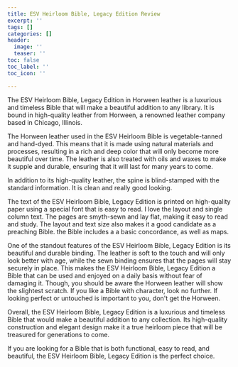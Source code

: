 ```yaml
---
title: ESV Heirloom Bible, Legacy Edition Review
excerpt: ''
tags: []
categories: []
header:
  image: ''
  teaser: ''
toc: false
toc_label: ''
toc_icon: ''

---
```

The ESV Heirloom Bible, Legacy Edition in Horween leather is a luxurious and timeless Bible that will make a beautiful addition to any library. It is bound in high-quality leather from Horween, a renowned leather company based in Chicago, Illinois.

The Horween leather used in the ESV Heirloom Bible is vegetable-tanned and hand-dyed. This means that it is made using natural materials and processes, resulting in a rich and deep color that will only become more beautiful over time. The leather is also treated with oils and waxes to make it supple and durable, ensuring that it will last for many years to come.

In addition to its high-quality leather, the spine is blind-stamped with the standard information. It is clean and really good looking.

The text of the ESV Heirloom Bible, Legacy Edition is printed on high-quality paper using a special font that is easy to read. I love the layout and single column text. The pages are smyth-sewn and lay flat, making it easy to read and study. The layout and text size also makes it a good candidate as a preaching Bible. the Bible includes a a basic concordance, as well as maps.

One of the standout features of the ESV Heirloom Bible, Legacy Edition is its beautiful and durable binding. The leather is soft to the touch and will only look better with age, while the sewn binding ensures that the pages will stay securely in place. This makes the ESV Heirloom Bible, Legacy Edition a Bible that can be used and enjoyed on a daily basis without fear of damaging it. Though, you should be aware the Horween leather will show the slightest scratch. If you like a Bible with character, look no further. If looking perfect or untouched is important to you, don't get the Horween.

Overall, the ESV Heirloom Bible, Legacy Edition is a luxurious and timeless Bible that would make a beautiful addition to any collection. Its high-quality construction and elegant design make it a true heirloom piece that will be treasured for generations to come. 

If you are looking for a Bible that is both functional, easy to read, and beautiful, the ESV Heirloom Bible, Legacy Edition is the perfect choice.